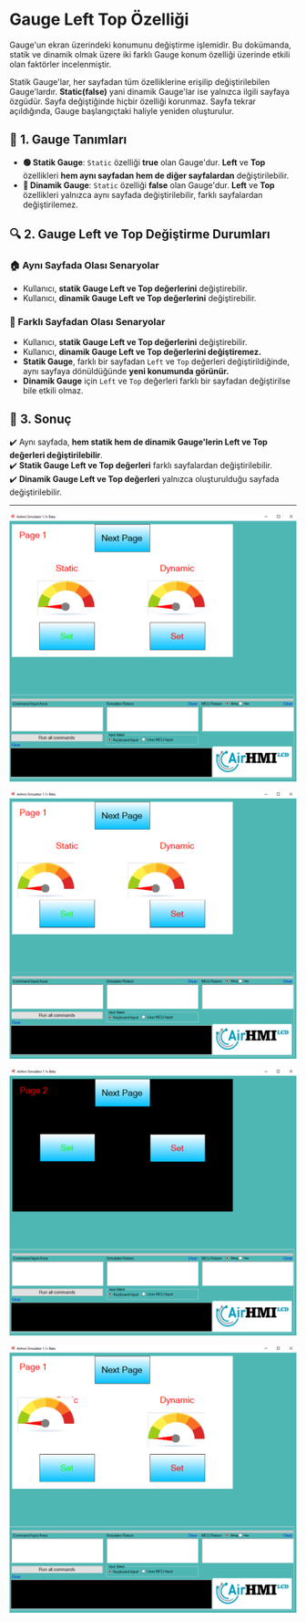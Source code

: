 # Gauge Left Top Özelliği

Gauge'un ekran üzerindeki konumunu değiştirme işlemidir. 
Bu dokümanda, statik ve dinamik olmak üzere iki farklı Gauge konum özelliği üzerinde etkili olan faktörler incelenmiştir.

Statik Gauge'lar, her sayfadan tüm özelliklerine erişilip değiştirilebilen Gauge'lardır. **Static(false)** yani dinamik Gauge'lar ise yalnızca ilgili sayfaya özgüdür. Sayfa değiştiğinde hiçbir özelliği korunmaz. Sayfa tekrar açıldığında, Gauge başlangıçtaki haliyle yeniden oluşturulur.

## 📌 1. Gauge Tanımları
- **🟢 Statik Gauge**: `Static` özelliği **true** olan Gauge'dur. **Left** ve **Top** özellikleri **hem aynı sayfadan hem de diğer sayfalardan** değiştirilebilir.
- **🔵 Dinamik Gauge**: `Static` özelliği **false** olan Gauge'dur. **Left** ve **Top** özellikleri yalnızca aynı sayfada değiştirilebilir, farklı sayfalardan değiştirilemez.

## 🔍 2. Gauge Left ve Top Değiştirme Durumları
### 🏠 Aynı Sayfada Olası Senaryolar
- Kullanıcı, **statik Gauge Left ve Top değerlerini** değiştirebilir.
- Kullanıcı, **dinamik Gauge Left ve Top değerlerini** değiştirebilir.

### 🔄 Farklı Sayfadan Olası Senaryolar
- Kullanıcı, **statik Gauge Left ve Top değerlerini** değiştirebilir.
- Kullanıcı, **dinamik Gauge Left ve Top değerlerini değiştiremez.**
- **Statik Gauge**, farklı bir sayfadan `Left` ve `Top` değerleri değiştirildiğinde, aynı sayfaya dönüldüğünde **yeni konumunda görünür.**
- **Dinamik Gauge** için `Left` ve `Top` değerleri farklı bir sayfadan değiştirilse bile etkili olmaz.

## 🎯 3. Sonuç
✔️ Aynı sayfada, **hem statik hem de dinamik Gauge'lerin Left ve Top değerleri değiştirilebilir**.  
✔️ **Statik Gauge Left ve Top değerleri** farklı sayfalardan değiştirilebilir.  
✔️ **Dinamik Gauge Left ve Top değerleri** yalnızca oluşturulduğu sayfada değiştirilebilir.  

---

![Gauge Açıklaması](1.png)

![Gauge Açıklaması](2.png)

![Gauge Açıklaması](3.png)

![Gauge Açıklaması](4.png)
